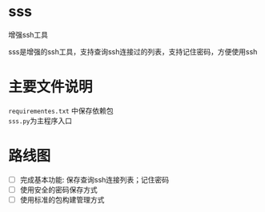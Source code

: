 # sss
增强ssh工具

sss是增强的ssh工具，支持查询ssh连接过的列表，支持记住密码，方便使用ssh

# 主要文件说明

`requirementes.txt` 中保存依赖包  
`sss.py`为主程序入口

# 路线图
 - [ ] 完成基本功能: 保存查询ssh连接列表；记住密码
 - [ ] 使用安全的密码保存方式
 - [ ] 使用标准的包构建管理方式
